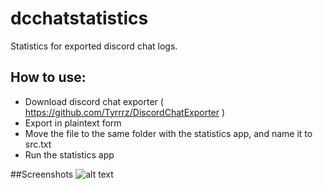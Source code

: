 # dcchatstatistics
Statistics for exported discord chat logs. 

## How to use:
* Download discord chat exporter ( https://github.com/Tyrrrz/DiscordChatExporter )
* Export in plaintext form
* Move the file to the same folder with the statistics app, and name it to src.txt
* Run the statistics app

##Screenshots
![alt text](https://i.imgur.com/cFeFbN9.png "")


